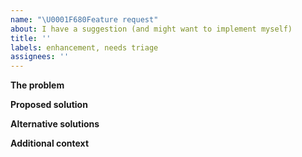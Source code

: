 ```yaml
---
name: "\U0001F680Feature request"
about: I have a suggestion (and might want to implement myself)
title: ''
labels: enhancement, needs triage
assignees: ''
---
```



**The problem**

<!-- A clear and concise description of what the problem is. e.g. I'm always frustrated when [...] -->

**Proposed solution**

<!-- A clear and concise description of what you want to happen. Add any considered drawbacks. -->

**Alternative solutions**

<!-- A clear and concise description of any alternative solutions or features you’ve considered. -->

**Additional context**

<!-- Add any other context or screenshots about the feature request here. -->
